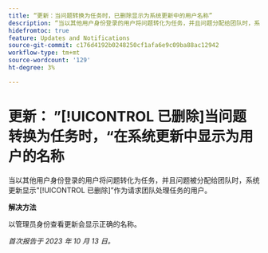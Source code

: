 ```yaml
---
title: “更新：当问题转换为任务时，已删除显示为系统更新中的用户名称”
description: “当以其他用户身份登录的用户将问题转化为任务，并且问题分配给团队时，系统更新将请求团队处理该任务的用户显示为‘已删除’。”
hidefromtoc: true
feature: Updates and Notifications
source-git-commit: c176d4192b0248250cf1afa6e9c09ba88ac12942
workflow-type: tm+mt
source-wordcount: '129'
ht-degree: 3%

---
```



# 更新： ”[!UICONTROL 已删除]当问题转换为任务时，“在系统更新中显示为用户的名称

当以其他用户身份登录的用户将问题转化为任务，并且问题被分配给团队时，系统更新显示&quot;[!UICONTROL 已删除]”作为请求团队处理任务的用户。

**解决方法**

以管理员身份查看更新会显示正确的名称。

_首次报告于 2023 年 10 月 13 日。_
